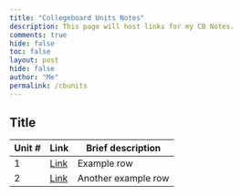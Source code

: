 ```yaml
---
title: "Collegeboard Units Notes"
description: This page will host links for my CB Notes.
comments: true
hide: false
toc: false
layout: post
hide: false
author: "Me"
permalink: /cbunits
---
```


## Title

| Unit # | Link                       | Brief description   |
|--------|----------------------------|---------------------|
| 1      | [Link](https://google.com) | Example row         |
| 2      | [Link](https://google.com) | Another example row |
